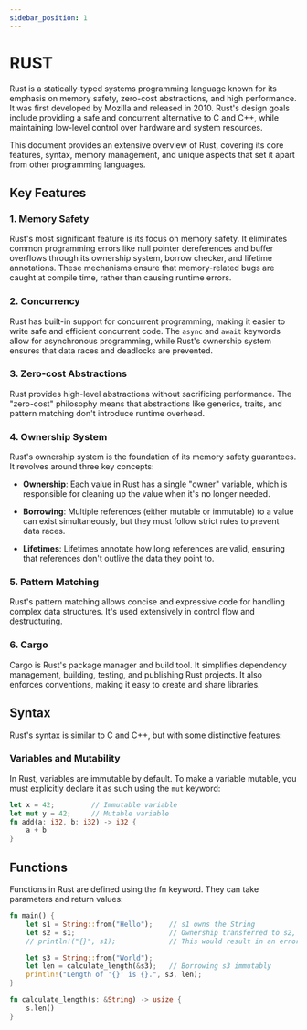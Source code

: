 ```yaml
---
sidebar_position: 1
---
```


# RUST

Rust is a statically-typed systems programming language known for its emphasis on memory safety, zero-cost abstractions, and high performance. It was first developed by Mozilla and released in 2010. Rust's design goals include providing a safe and concurrent alternative to C and C++, while maintaining low-level control over hardware and system resources.

This document provides an extensive overview of Rust, covering its core features, syntax, memory management, and unique aspects that set it apart from other programming languages.

## Key Features

### 1. Memory Safety

Rust's most significant feature is its focus on memory safety. It eliminates common programming errors like null pointer dereferences and buffer overflows through its ownership system, borrow checker, and lifetime annotations. These mechanisms ensure that memory-related bugs are caught at compile time, rather than causing runtime errors.

### 2. Concurrency

Rust has built-in support for concurrent programming, making it easier to write safe and efficient concurrent code. The `async` and `await` keywords allow for asynchronous programming, while Rust's ownership system ensures that data races and deadlocks are prevented.

### 3. Zero-cost Abstractions

Rust provides high-level abstractions without sacrificing performance. The "zero-cost" philosophy means that abstractions like generics, traits, and pattern matching don't introduce runtime overhead.

### 4. Ownership System

Rust's ownership system is the foundation of its memory safety guarantees. It revolves around three key concepts:

- **Ownership**: Each value in Rust has a single "owner" variable, which is responsible for cleaning up the value when it's no longer needed.

- **Borrowing**: Multiple references (either mutable or immutable) to a value can exist simultaneously, but they must follow strict rules to prevent data races.

- **Lifetimes**: Lifetimes annotate how long references are valid, ensuring that references don't outlive the data they point to.

### 5. Pattern Matching

Rust's pattern matching allows concise and expressive code for handling complex data structures. It's used extensively in control flow and destructuring.

### 6. Cargo

Cargo is Rust's package manager and build tool. It simplifies dependency management, building, testing, and publishing Rust projects. It also enforces conventions, making it easy to create and share libraries.

## Syntax

Rust's syntax is similar to C and C++, but with some distinctive features:

### Variables and Mutability

In Rust, variables are immutable by default. To make a variable mutable, you must explicitly declare it as such using the `mut` keyword:

```rs
let x = 42;         // Immutable variable
let mut y = 42;     // Mutable variable
fn add(a: i32, b: i32) -> i32 {
    a + b
}
```
## Functions

Functions in Rust are defined using the fn keyword. They can take parameters and return values:

```rs
fn main() {
    let s1 = String::from("Hello");    // s1 owns the String
    let s2 = s1;                       // Ownership transferred to s2, s1 is no longer valid
    // println!("{}", s1);             // This would result in an error

    let s3 = String::from("World");
    let len = calculate_length(&s3);   // Borrowing s3 immutably
    println!("Length of '{}' is {}.", s3, len);
}

fn calculate_length(s: &String) -> usize {
    s.len()
}
```
